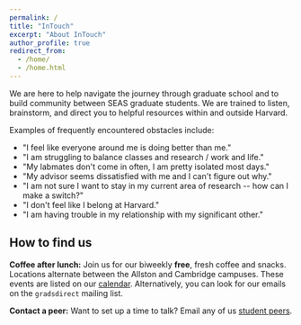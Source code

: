 ```yaml
---
permalink: /
title: "InTouch"
excerpt: "About InTouch"
author_profile: true
redirect_from: 
  - /home/
  - /home.html
---
```


We are here to help navigate the journey through graduate school and to build community between SEAS graduate students.
We are trained to listen, brainstorm, and direct you to helpful resources within and outside Harvard.

Examples of frequently encountered obstacles include:
* "I feel like everyone around me is doing better than me."
* "I am struggling to balance classes and research / work and life."
* "My labmates don't come in often, I am pretty isolated most days."
* "My advisor seems dissatisfied with me and I can't figure out why."
* "I am not sure I want to stay in my current area of research -- how can I make a switch?"
* "I don't feel like I belong at Harvard."
* "I am having trouble in my relationship with my significant other."

## How to find us

**Coffee after lunch:** Join us for our biweekly **free**, fresh coffee and snacks.
Locations alternate between the Allston and Cambridge campuses. 
These events are listed on our [calendar](/calendar).
Alternatively, you can look for our emails on the `gradsdirect` mailing list.

**Contact a peer:** Want to set up a time to talk? Email any of us [student peers](/peers).

